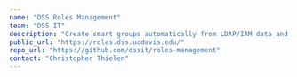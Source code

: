 ```yaml
---
name: "DSS Roles Management"
team: "DSS IT"
description: "Create smart groups automatically from LDAP/IAM data and sync memberships to Active Directory and other APIs."
public_url: "https://roles.dss.ucdavis.edu/"
repo_url: "https://github.com/dssit/roles-management"
contact: "Christopher Thielen"
---
```

